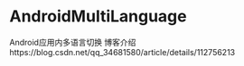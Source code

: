 # AndroidMultiLanguage
Android应用内多语言切换
博客介绍https://blog.csdn.net/qq_34681580/article/details/112756213
